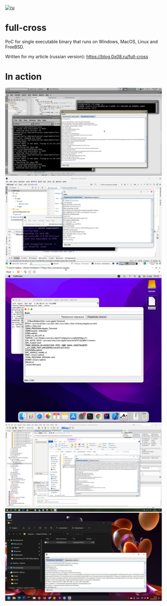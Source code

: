 
[![ru](https://img.shields.io/badge/lang-ru-red.svg)](https://github.com/alex0x08/full-cross/blob/main/README.ru.md)


# full-cross
PoC for single executable binary that runs on Windows, MacOS, Linux and FreeBSD.

Written for my article (russian version): https://blog.0x08.ru/full-cross

# In action

![FreeBSD](https://github.com/alex0x08/full-cross/blob/main/images/run-freebsd.png?raw=true)
![Linux](https://github.com/alex0x08/full-cross/blob/main/images/run-linux.png?raw=true)
![MacOS](https://github.com/alex0x08/full-cross/blob/main/images/run-macos.png?raw=true)
![Windows 10](https://github.com/alex0x08/full-cross/blob/main/images/run-windows10.png?raw=true)
![Windows 11](https://github.com/alex0x08/full-cross/blob/main/images/run-windows11.jpeg?raw=true)
